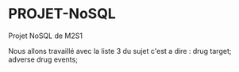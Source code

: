 # PROJET-NoSQL
Projet NoSQL de M2S1

Nous allons travaillé avec la liste 3 du sujet c'est a dire : 
drug target; adverse drug events;
